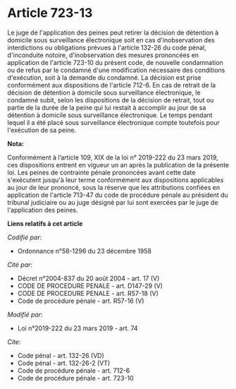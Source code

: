 # Article 723-13

Le juge de l'application des peines peut retirer la décision de détention à domicile sous surveillance électronique soit en
cas d'inobservation des interdictions ou obligations prévues à l'article 132-26 du code pénal, d'inconduite notoire,
d'inobservation des mesures prononcées en application de l'article 723-10 du présent code, de nouvelle condamnation ou de
refus par le condamné d'une modification nécessaire des conditions d'exécution, soit à la demande du condamné. La décision
est prise conformément aux dispositions de l'article 712-6. En cas de retrait de la décision de détention à domicile sous
surveillance électronique, le condamné subit, selon les dispositions de la décision de retrait, tout ou partie de la durée de
la peine qui lui restait à accomplir au jour de sa détention à domicile sous surveillance électronique. Le temps pendant
lequel il a été placé sous surveillance électronique compte toutefois pour l'exécution de sa peine.

**Nota:**

Conformément à l’article 109, XIX de la loi n° 2019-222 du 23 mars 2019, ces dispositions entrent en vigueur un an après la
publication de la présente loi. Les peines de contrainte pénale prononcées avant cette date s'exécutent jusqu'à leur terme
conformément aux dispositions applicables au jour de leur prononcé, sous la réserve que les attributions confiées en
application de l'article 713-47 du code de procédure pénale au président du tribunal judiciaire ou au juge désigné par lui
sont exercées par le juge de l'application des peines.

**Liens relatifs à cet article**

_Codifié par_:

  - Ordonnance n°58-1296 du 23 décembre 1958

_Cité par_:

  - Décret n°2004-837 du 20 août 2004 - art. 17 (V)
  - CODE DE PROCEDURE PENALE - art. D147-29 (V)
  - CODE DE PROCEDURE PENALE - art. R57-18 (V)
  - Code de procédure pénale - art. R57-16 (V)

_Modifié par_:

  - Loi n°2019-222 du 23 mars 2019 - art. 74

_Cite_:

  - Code pénal - art. 132-26 (VD)
  - Code pénal - art. 132-26-2 (VT)
  - Code de procédure pénale - art. 712-6
  - Code de procédure pénale - art. 723-10
